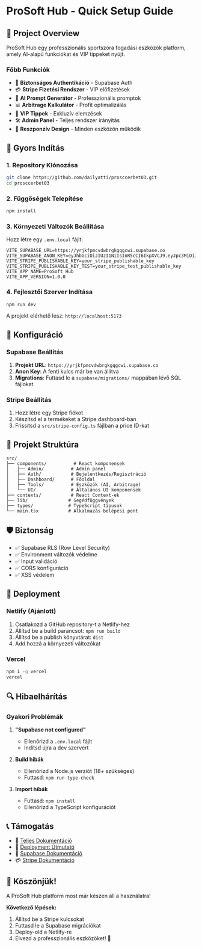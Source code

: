 # ProSoft Hub - Quick Setup Guide

## 🎯 Project Overview

ProSoft Hub egy professzionális sportszóra fogadási eszközök platform, amely AI-alapú funkciókat és VIP tippeket nyújt.

### Főbb Funkciók

- 🔐 **Biztonságos Authentikáció** - Supabase Auth
- 💳 **Stripe Fizetési Rendszer** - VIP előfizetések
- 🤖 **AI Prompt Generátor** - Professzionális promptok
- 📊 **Arbitrage Kalkulátor** - Profit optimalizálás
- 👑 **VIP Tippek** - Exkluzív elemzések
- 🛠️ **Admin Panel** - Teljes rendszer irányítás
- 📱 **Reszponzív Design** - Minden eszközön működik

## 🚀 Gyors Indítás

### 1. Repository Klónozása

```bash
git clone https://github.com/dailyatti/prosccerbet03.git
cd prosccerbet03
```

### 2. Függőségek Telepítése

```bash
npm install
```

### 3. Környezeti Változók Beállítása

Hozz létre egy `.env.local` fájlt:

```env
VITE_SUPABASE_URL=https://yrjkfpmcvdwbrgkgqgcwi.supabase.co
VITE_SUPABASE_ANON_KEY=eyJhbGciOiJIUzI1NiIsInR5cCI6IkpXVCJ9.eyJpc3MiOiJzdXBhYmFzZSIsInJlZiI6InlyamtmcG1jdmR3YnJna3FnY3dpIiwicm9sZSI6ImFub24iLCJpYXQiOjE3NTMyOTU2NTgsImV4cCI6MjA2ODg3MTY1OH0.1q1z1_0kD_ijRTM8YKH6_FgSs2lgWw5mUj6q8FNwWCk
VITE_STRIPE_PUBLISHABLE_KEY=your_stripe_publishable_key
VITE_STRIPE_PUBLISHABLE_KEY_TEST=your_stripe_test_publishable_key
VITE_APP_NAME=ProSoft Hub
VITE_APP_VERSION=1.0.0
```

### 4. Fejlesztői Szerver Indítása

```bash
npm run dev
```

A projekt elérhető lesz: `http://localhost:5173`

## 🔧 Konfiguráció

### Supabase Beállítás

1. **Projekt URL**: `https://yrjkfpmcvdwbrgkgqgcwi.supabase.co`
2. **Anon Key**: A fenti kulcs már be van állítva
3. **Migrations**: Futtasd le a `supabase/migrations/` mappában lévő SQL fájlokat

### Stripe Beállítás

1. Hozz létre egy Stripe fiókot
2. Készítsd el a termékeket a Stripe dashboard-ban
3. Frissítsd a `src/stripe-config.ts` fájlban a price ID-kat

## 📁 Projekt Struktúra

```
src/
├── components/          # React komponensek
│   ├── Admin/          # Admin panel
│   ├── Auth/           # Bejelentkezés/Regisztráció
│   ├── Dashboard/      # Főoldal
│   ├── Tools/          # Eszközök (AI, Arbitrage)
│   └── UI/             # Általános UI komponensek
├── contexts/           # React Context-ek
├── lib/               # Segédfüggvények
├── types/             # TypeScript típusok
└── main.tsx           # Alkalmazás belépési pont
```

## 🛡️ Biztonság

- ✅ Supabase RLS (Row Level Security)
- ✅ Environment változók védelme
- ✅ Input validáció
- ✅ CORS konfiguráció
- ✅ XSS védelem

## 🚀 Deployment

### Netlify (Ajánlott)

1. Csatlakozd a GitHub repository-t a Netlify-hez
2. Állítsd be a build parancsot: `npm run build`
3. Állítsd be a publish könyvtárat: `dist`
4. Add hozzá a környezeti változókat

### Vercel

```bash
npm i -g vercel
vercel
```

## 🔍 Hibaelhárítás

### Gyakori Problémák

1. **"Supabase not configured"**
   - Ellenőrizd a `.env.local` fájlt
   - Indítsd újra a dev szervert

2. **Build hibák**
   - Ellenőrizd a Node.js verziót (18+ szükséges)
   - Futtasd: `npm run type-check`

3. **Import hibák**
   - Futtasd: `npm install`
   - Ellenőrizd a TypeScript konfigurációt

## 📞 Támogatás

- 📖 [Teljes Dokumentáció](README.md)
- 🚀 [Deployment Útmutató](DEPLOYMENT.md)
- 🔧 [Supabase Dokumentáció](https://supabase.com/docs)
- 💳 [Stripe Dokumentáció](https://stripe.com/docs)

## 🎉 Köszönjük!

A ProSoft Hub platform most már készen áll a használatra! 

**Következő lépések:**
1. Állítsd be a Stripe kulcsokat
2. Futtasd le a Supabase migrációkat
3. Deploy-old a Netlify-re
4. Élvezd a professzionális eszközöket! 🚀 